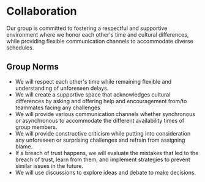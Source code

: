 # Collaboration

Our group is committed to fostering a respectful and supportive environment where we honor each other's time and cultural differences, while providing flexible communication channels to accommodate diverse schedules.

## Group Norms

- We will respect each other's time while remaining flexible and understanding of unforeseen delays.
- We will create a supportive space that acknowledges cultural differences by asking and offering help and encouragement from/to teammates facing any challenges
- We will provide various communication channels whether synchronous or asynchronous to accommodate the different availability times of group members.
- We will provide constructive criticism while putting into consideration any unforeseen or surprising challenges and refrain from assigning blame.
- If a breach of trust happens, we will evaluate the mistakes that led to the breach of trust, learn from them, and implement strategies to prevent similar issues in the future.
- We will use discussions to explore ideas and debate to make decisions.
